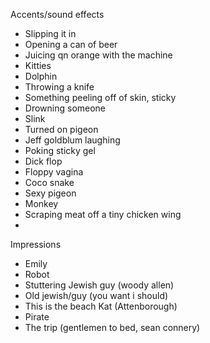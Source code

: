 

Accents/sound effects

- Slipping it in
- Opening a can of beer
- Juicing qn orange with the machine
- Kitties
- Dolphin
- Throwing a knife
- Something peeling off of skin, sticky
- Drowning someone
- Slink
- Turned on pigeon
- Jeff goldblum laughing
- Poking sticky gel
- Dick flop
- Floppy vagina
- Coco snake
- Sexy pigeon
- Monkey
- Scraping meat off a tiny chicken wing
- 


Impressions
- Emily
- Robot
- Stuttering Jewish guy (woody allen)
- Old jewish/guy (you want i should)
- This is the beach Kat (Attenborough)
- Pirate
- The trip (gentlemen to bed, sean connery)